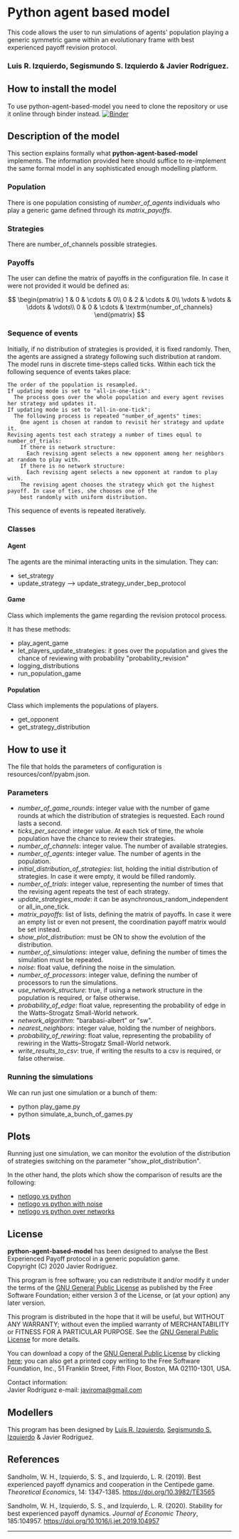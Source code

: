 # Python agent based model

This code allows the user to run simulations of agents' population playing a generic symmetric game within an 
evolutionary frame with best experienced payoff revision protocol.

### Luis R. Izquierdo, Segismundo S. Izquierdo & Javier Rodríguez.

## How to install the model

To use python-agent-based-model you need to clone the repository or use it online through binder instead.
[![Binder](https://mybinder.org/badge_logo.svg)](https://mybinder.org/v2/gh/javiro/agent-based-model/HEAD)

## Description of the model

This section explains formally what **python-agent-based-model** implements. The information provided here should 
suffice to re-implement the same formal model in any sophisticated enough modelling platform.

### Population

There is one population consisting of *number_of_agents* individuals who play a generic game defined through its 
*matrix_payoffs*.

### Strategies

There are number_of_channels possible strategies.

### Payoffs

The user can define the matrix of payoffs in the configuration file. In case it were not provided it would be defined as:

$$
\begin{pmatrix}
1 & 0 & \cdots & 0\\
0 & 2 & \cdots & 0\\
\vdots & \vdots & \ddots & \vdots\\
0 & 0 & \cdots & \textrm{number_of_channels}
\end{pmatrix} 
$$

### Sequence of events

Initially, if no distribution of strategies is provided, it is fixed randomly. Then, the agents are assigned a strategy 
following such distribution at random. The model runs in discrete time-steps called ticks. Within each tick the 
following sequence of events takes place:

    The order of the population is resampled.
    If updating mode is set to "all-in-one-tick":
      The process goes over the whole population and every agent revises her strategy and updates it.
    If updating mode is set to "all-in-one-tick":
      The following process is repeated "number_of_agents" times:
        One agent is chosen at random to revisit her strategy and update it.
    Revising agents test each strategy a number of times equal to number_of_trials:
        If there is network structure:
          Each revising agent selects a new opponent among her neighbors at random to play with.
        If there is no network structure:
          Each revising agent selects a new opponent at random to play with.
        The revising agent chooses the strategy which got the highest payoff. In case of ties, she chooses one of the
        best randomly with uniform distribution.

This sequence of events is repeated iteratively.

### Classes

#### Agent

The agents are the minimal interacting units in the simulation. They can:
- set_strategy
- update_strategy --> update_strategy_under_bep_protocol


#### Game

Class which implements the game regarding the revision protocol process.

It has these methods:

- play_agent_game
- let_players_update_strategies: it goes over the population and gives the chance of reviewing with probability 
"probability_revision"
- logging_distributions
- run_population_game

#### Population

Class which implements the populations of players.

- get_opponent
- get_strategy_distribution

## How to use it

The file that holds the parameters of configuration is resources/conf/pyabm.json.

### Parameters

- *number_of_game_rounds*: integer value with the number of game rounds at which the distribution of strategies is 
  requested. Each round lasts
  a second.
- *ticks_per_second*: integer value. At each tick of time, the whole population have the chance to review their 
  strategies.
- *number_of_channels*: integer value. The number of available strategies.
- *number_of_agents*: integer value. The number of agents in the population.
- *initial_distribution_of_strategies*: list, holding the initial distribution of strategies. In case it were empty, it 
  would be filled randomly.
- *number_of_trials*: integer value, representing the number of times that the revising agent repeats the test of each
  strategy.
- *update_strategies_mode*: it can be asynchronous_random_independent or all_in_one_tick.
- *matrix_payoffs*: list of lists, defining the matrix of payoffs. In case it were an empty list or even not present,
  the coordination payoff matrix would be set instead.
- *show_plot_distribution*: must be ON to show the evolution of the distribution.
- *number_of_simulations*: integer value, defining the number of times the simulation must be repeated.
- *noise*: float value, defining the noise in the simulation.
- *number_of_processors*: integer value, defining the number of processors to run the simulations.
- *use_network_structure*: true, if using a network structure in the population is required, or false otherwise.
- *probability_of_edge*: float value, representing the probability of edge in the Watts–Strogatz Small-World network. 
- *network_algorithm*: "barabasi-albert" or "sw".
- *nearest_neighbors*: integer value, holding the number of neighbors.
- *probability_of_rewiring*: float value, representing the probability of rewiring in the Watts–Strogatz Small-World
  network.
- *write_results_to_csv*: true, if writing the results to a csv is required, or false otherwise.

### Running the simulations

We can run just one simulation or a bunch of them:

- python play_game.py
- python simulate_a_bunch_of_games.py

## Plots

Running just one simulation, we can monitor the evolution of the distribution of strategies switching on the parameter
"show_plot_distribution".

In the other hand, the plots which show the comparison of results are the following:

  - [netlogo vs python](notebooks/bep_netlogo_vs_python.ipynb)
  - [netlogo vs python with noise](notebooks/bep_netlogo_vs_python-noise.ipynb)
  - [netlogo vs python over networks](notebooks/bep_netlogo_vs_python_networks.ipynb)

## License

**python-agent-based-model** has been designed to analyse the Best Experienced Payoff protocol in a generic population 
game.      
Copyright (C) 2020 Javier Rodríguez.

This program is free software; you can redistribute it and/or modify it under the terms of the
[GNU General Public License](http://www.gnu.org/copyleft/gpl.html) as published by the Free Software Foundation; either 
version 3 of the License, or (at your option) any later version.

This program is distributed in the hope that it will be useful,  but WITHOUT ANY WARRANTY; without even the implied 
warranty of  MERCHANTABILITY or FITNESS FOR A PARTICULAR PURPOSE. See the 
[GNU General Public License](http://www.gnu.org/copyleft/gpl.html) for more details.

You can download a copy of the [GNU General Public License](http://www.gnu.org/copyleft/gpl.html) by clicking
[here](https://luis-r-izquierdo.github.io/centipede-test-two/LICENSE); you can also get a printed copy writing to the 
Free Software  Foundation, Inc., 51 Franklin Street, Fifth Floor, Boston, MA  02110-1301, USA.

Contact information:      
Javier Rodríguez
 e-mail: javiroma@gmail.com

## Modellers

This program has been designed by [Luis R. Izquierdo](http://luis.izqui.org),
[Segismundo S. Izquierdo](http://segis.izqui.org) & Javier Rodríguez.

## References

Sandholm, W. H., Izquierdo, S. S., and Izquierdo, L. R. (2019).  Best experienced payoff dynamics and cooperation in
the Centipede game. *Theoretical Economics*, 14: 1347-1385. https://doi.org/10.3982/TE3565

Sandholm, W. H., Izquierdo, S. S., and Izquierdo, L. R. (2020). Stability for best experienced payoff dynamics.
*Journal of Economic Theory*, 185:104957. https://doi.org/10.1016/j.jet.2019.104957

------